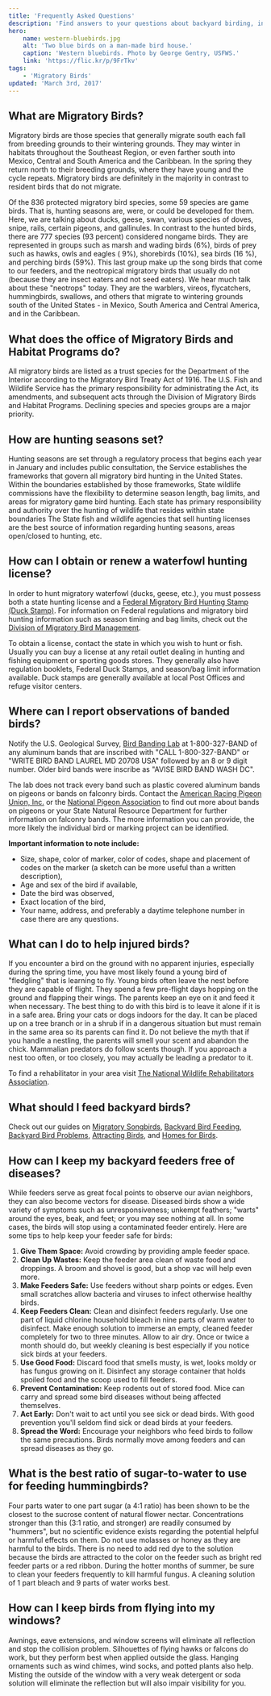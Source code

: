 ```yaml
---
title: 'Frequently Asked Questions'
description: 'Find answers to your questions about backyard birding, injured birds, and hunting.'
hero:
    name: western-bluebirds.jpg
    alt: 'Two blue birds on a man-made bird house.'
    caption: 'Western bluebirds. Photo by George Gentry, USFWS.'
    link: 'https://flic.kr/p/9FrTkv'
tags:
    - 'Migratory Birds'
updated: 'March 3rd, 2017'
---
```


## What are Migratory Birds?

Migratory birds are those species that generally migrate south each fall from breeding grounds to their wintering grounds. They may winter in habitats throughout the Southeast Region, or even farther south into Mexico, Central and South America and the Caribbean. In the spring they return north to their breeding grounds, where they have young and the cycle repeats. Migratory birds are definitely in the majority in contrast to resident birds that do not migrate.

Of the 836 protected migratory bird species, some 59 species are game birds. That is, hunting seasons are, were, or could be developed for them. Here, we are talking about ducks, geese, swan, various species of doves, snipe, rails, certain pigeons, and gallinules. In contrast to the hunted birds, there are 777 species (93 percent) considered nongame birds. They are represented in groups such as marsh and wading birds (6%), birds of prey such as hawks, owls and eagles ( 9%), shorebirds (10%), sea birds (16 %), and perching birds (59%). This last group make up the song birds that come to our feeders, and the neotropical migratory birds that usually do not (because they are insect eaters and not seed eaters). We hear much talk about these "neotrops" today. They are the warblers, vireos, flycatchers, hummingbirds, swallows, and others that migrate to wintering grounds south of the United States - in Mexico, South America and Central America, and in the Caribbean.

## What does the office of Migratory Birds and Habitat Programs do?

All migratory birds are listed as a trust species for the Department of the Interior according to the Migratory Bird Treaty Act of 1916.  The U.S. Fish and Wildlife Service has the primary responsibility for administrating the Act, its amendments, and subsequent acts through the Division of Migratory Birds and Habitat Programs. Declining species and species groups are a major priority.

## How are hunting seasons set?

Hunting seasons are set through a regulatory process that begins each year in January and includes public consultation, the Service establishes the frameworks that govern all migratory bird hunting in the United States. Within the boundaries established by those frameworks, State wildlife commissions have the flexibility to determine season length, bag limits, and areas for migratory game bird hunting.  Each state has primary responsibility and authority over the hunting of wildlife that resides within state boundaries The State fish and wildlife agencies that sell hunting licenses are the best source of information regarding hunting seasons, areas open/closed to hunting, etc.

## How can I obtain or renew a waterfowl hunting license?

In order to hunt migratory waterfowl (ducks, geese, etc.), you must possess both a state hunting license and a [Federal Migratory Bird Hunting Stamp (Duck Stamp)](https://www.fws.gov/birds/get-involved/duck-stamp.php). For information on Federal regulations and migratory bird hunting information such as season timing and bag limits, check out the [Division of Migratory Bird Management](http://offices.fws.gov/statelinks.html).

To obtain a license, contact the state in which you wish to hunt or fish. Usually you can buy a license at any retail outlet dealing in hunting and fishing equipment or sporting goods stores. They generally also have regulation booklets, Federal Duck Stamps, and season/bag limit information available. Duck stamps are generally available at local Post Offices and refuge visitor centers.

## Where can I report observations of banded birds?

Notify the U.S. Geological Survey, [Bird Banding Lab](http://www.pwrc.usgs.gov/bbl/) at 1-800-327-BAND of any aluminum bands that are inscribed with "CALL 1-800-327-BAND" or "WRITE BIRD BAND LAUREL MD 20708 USA" followed by an 8 or 9 digit number. Older bird bands were inscribe as "AVISE BIRD BAND WASH DC".

The lab does not track every band such as plastic covered aluminum bands on pigeons or bands on falconry birds.  Contact the [American Racing Pigeon Union, Inc.](http://www.pigeon.org/) or the [National Pigeon Association](http://www.npausa.com/) to find out more about bands on pigeons or your State Natural Resource Department for further information on falconry bands.  The more information you can provide, the more likely the individual bird or marking project can be identified.

**Important information to note include:**  

 - Size, shape, color of marker, color of codes, shape and placement of codes on the marker (a sketch can be more useful than a written description),
 - Age and sex of the bird if available,
 - Date the bird was observed,
 - Exact location of the bird,
 - Your name, address, and preferably a daytime telephone number in case there are any questions.

## What can I do to help injured birds?

If you encounter a bird on the ground with no apparent injuries, especially during the spring time, you have most likely found a young bird of "fledgling" that is learning to fly.  Young birds often leave the nest before they are capable of flight. They spend a few pre-flight days hopping on the ground and flapping their wings. The parents keep an eye on it and feed it when necessary. The best thing to do with this bird is to leave it alone if it is in a safe area.  Bring your cats or dogs indoors for the day.  It can be placed up on a tree branch or in a shrub if in a dangerous situation but must remain in the same area so its parents can find it.  Do not believe the myth that if you handle a nestling, the parents will smell your scent and abandon the chick.  Mammalian predators do follow scents though.  If you approach a nest too often, or too closely, you may actually be leading a predator to it.

To find a rehabilitator in your area visit [The National Wildlife Rehabilitators Association](http://www.nwrawildlife.org/?page=find_a_rehabilitator).

## What should I feed backyard birds?

Check out our guides on [Migratory Songbirds](https://www.fws.gov/birds/bird-enthusiasts/backyard/songbird-conservation.php), [Backyard Bird Feeding](https://www.fws.gov/birds/bird-enthusiasts/backyard/bird-feeding.php), [Backyard Bird Problems](https://www.fws.gov/birds/bird-enthusiasts/backyard/bird-problems.php), [Attracting Birds](https://www.fws.gov/birds/bird-enthusiasts/backyard/attract.php), and [Homes for Birds](https://www.fws.gov/birds/bird-enthusiasts/backyard/homes-for-birds.php).

## How can I keep my backyard feeders free of diseases?

While feeders serve as great focal points to observe our avian neighbors, they can also become vectors for disease. Diseased birds show a wide variety of symptoms such as unresponsiveness; unkempt feathers; "warts" around the eyes, beak, and feet; or you may see nothing at all.  In some cases, the birds will stop using a contaminated feeder entirely. Here are some tips to help keep your feeder safe for birds:

  1. **Give Them Space:** Avoid crowding by providing ample feeder space.
  2. **Clean Up Wastes:** Keep the feeder area clean of waste food and droppings. A broom and shovel is good, but a shop vac will help even more.
  3. **Make Feeders Safe:** Use feeders without sharp points or edges.  Even small scratches allow bacteria and viruses to infect otherwise healthy birds.
  4. **Keep Feeders Clean:** Clean and disinfect feeders regularly. Use one part of liquid chlorine household bleach in nine parts of warm water to disinfect. Make enough solution to immerse an empty, cleaned feeder completely for two to three minutes.  Allow to air dry.  Once or twice a month should do, but weekly cleaning is best especially if you notice sick birds at your feeders.
  5. **Use Good Food:**  Discard food that smells musty, is wet, looks moldy or has fungus growing on it.  Disinfect any storage container that holds spoiled food and the scoop used to fill feeders.
  6. **Prevent Contamination:** Keep rodents out of stored food.  Mice can carry and spread some bird diseases without being affected themselves.
  7. **Act Early:**  Don't wait to act until you see sick or dead birds.  With good prevention you'll seldom find sick or dead birds at your feeders.
  8.  **Spread the Word:** Encourage your neighbors who feed birds to follow the same precautions.  Birds normally move among feeders and can spread diseases as they go.

## What is the best ratio of sugar-to-water to use for feeding hummingbirds?

Four parts water to one part sugar (a 4:1 ratio) has been shown to be the closest to the sucrose content of natural flower nectar. Concentrations stronger than this (3:1 ratio, and stronger) are readily consumed by "hummers", but no scientific evidence exists regarding the potential helpful or harmful effects on them.  Do not use molasses or honey as they are harmful to the birds.  There is no need to add red dye to the solution because the birds are attracted to the color on the feeder such as bright red feeder parts or a red ribbon.  During the hotter months of summer, be sure to clean your feeders frequently to kill harmful fungus.  A cleaning solution of 1 part bleach and 9 parts of water works best.

## How can I keep birds from flying into my windows?

Awnings, eave extensions, and window screens will eliminate all reflection and stop the collision problem.  Silhouettes of flying hawks or falcons do work, but they perform best when applied outside the glass. Hanging ornaments such as wind chimes, wind socks, and potted plants also help. Misting the outside of the window with a very weak detergent or soda solution will eliminate the reflection but will also impair visibility for you.
